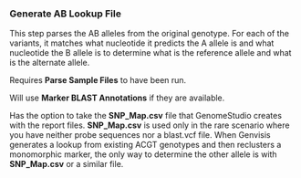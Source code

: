 ### Generate AB Lookup File

This step parses the AB alleles from the original genotype. For each of the variants, it matches what nucleotide it predicts the A allele is and what nucleotide the B allele is to determine what is the reference allele and what is the alternate allele.

Requires **Parse Sample Files** to have been run.

Will use **Marker BLAST Annotations** if they are available.

Has the option to take the **SNP_Map.csv** file that GenomeStudio creates with the report files. **SNP_Map.csv** is used only in the rare scenario where you have neither probe sequences nor a blast.vcf file. When Genvisis generates a lookup from existing ACGT genotypes and then reclusters a monomorphic marker, the only way to determine the other allele is with **SNP_Map.csv** or a similar file.
